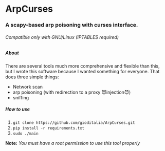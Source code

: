 # ArpCurses
### A scapy-based arp poisoning with curses interface.
###### Compatible only with GNU/Linux (IPTABLES required)

##### About
There are several tools much more comprehensive and flexible than this, but I wrote this software because I wanted something for everyone.
That does three simple things:
* Network scan
* arp poisoning (with redirection to a proxy :smiling_imp:injection:smiling_imp:)
* sniffing

##### How to use
1. ```git clone https://github.com/gioditalia/ArpCurses.git```
2. ```pip install -r requirements.txt ```
3. ```sudo ./main ```

**Note:** *You must have a root permission to use this tool properly*
